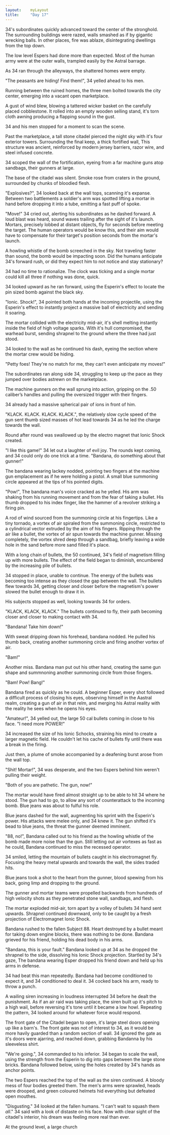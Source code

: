 ```yaml
---
layout:    myLayout
title:	   "Day 17"
---
```


34's subordinates quickly advanced toward the center of the stronghold. The surrounding buildings were razed, walls smashed as if by gigantic wrecking balls. In other places, fire was ablaze, disintegrating dwellings from the top down.

The low level Espers had done more than expected. Most of the human army were at the outer walls, trampled easily by the Astral barrage.

As 34 ran through the alleyways, the shattered homes were empty.

"The peasants are hiding! Find them!", 34 yelled ahead to his men.

Running between the ruined homes, the three men bolted towards the city center, emerging into a vacant open marketplace.

A gust of wind blew, blowing a tattered wicker basket on the carefully placed cobblestone. It rolled into an empty wooden selling stand, it's torn cloth awning producing a flapping sound in the gust.

34 and his men stopped for a moment to scan the scene.

Past the marketplace, a tall stone citadel pierced the night sky with it's four exterior towers. Surrounding the final keep, a thick fortified wall, This structure was ancient, reinforced by modern jersey barriers, razor wire, and steel infused concrete.

34 scoped the wall of the fortification, eyeing from a far machine guns atop sandbags, their gunners at large.

The base of the citadel was silent. Smoke rose from craters in the ground, surrounded by chunks of bloodied flesh.

"Explosives?", 34 looked back at the wall tops, scanning it's expanse. Between two battlements a soldier's arm was spotted lifting a mortar in hand before dropping it into a tube, emitting a fast puff of spoke.

"Move!" 34 cried out, alerting his subordinates as he dashed forward. A loud blast was heard, sound waves trailing after the sight of it's launch. Mortars, precisely lobbed at distant objects, fly for seconds before meeting the target. The human operators would be know this, and their aim would have to compensate for their target's position seconds from the mortar's launch.

A howling whistle of the bomb screeched in the sky. Not traveling faster than sound, the bomb would be impacting soon. Did the humans anticipate 34's forward rush, or did they expect him to not notice and stay stationary?

34 had no time to rationalize. The clock was ticking and a single mortar could kill all three if nothing was done, quick.

34 looked upward as he ran forward, using the Esperin's effect to locate the pin sized bomb against the black sky.

"Ionic. Shock!", 34 pointed both hands at the incoming projectile, using the Esperin's effect to instantly project a massive ball of electricity and sending it soaring.

The mortar collided with the electricity mid-air, it's shell melting instantly inside the field of high voltage sparks. With it's hull compromised, the warhead burst, sending shrapnel to the ground where the three had just stood.

34 looked to the wall as he continued his dash, eyeing the section where the mortar crew would be hiding.

"Petty foes! They're no match for me, they can't even anticipate my moves!"

The subordinates ran along side 34, struggling to keep up the pace as they jumped over bodies astrewn on the marketplace.

The machine gunners on the wall sprung into action, gripping on the .50 caliber’s handles and pulling the oversized trigger with their fingers.

34 already had a massive spherical pair of ions in front of him.

"KLACK. KLACK. KLACK. KLACK.", the relatively slow cycle speed of the gun sent thumb sized masses of hot lead towards 34 as he led the charge towards the wall.

Round after round was swallowed up by the electro magnet that Ionic Shock created.

"I like this game!"  34 let out a laughter of evil joy. The rounds kept coming, and 34 could only do one trick at a time. "Bandana, do something about that gunner!"

The bandana wearing lackey nodded, pointing two fingers at the machine gun emplacement as if he were holding a pistol. A small blue summoning circle appeared at the tips of his pointed digits.

"Pow!", The bandana man's voice cracked as he yelled. His arm was shaking from his running movement and from the fear of taking a bullet. His thumb dropped to his index finger, like the hammer of a revolver striking a firing pin.

A rod of wind sourced from the summoning circle at his fingertips. Like a tiny tornado, a vortex of air spiraled from the summoning circle, restricted to a cylindrical vector extruded by the aim of his fingers. Ripping through the air like a bullet, the vortex of air spun towards the machine gunner. Missing completely, the vortex shred deep through a sandbag, briefly leaving a wide hole in the sand before more sand filled it's place.

With a long chain of bullets, the 50 continued, 34's field of magnetism filling up with more bullets. The effect of the field began to diminish, encumbered by the increasing pile of bullets.

34 stopped in place, unable to continue. The energy of the bullets was becoming too intense as they closed the gap between the wall. The bullets flew towards 34, getting closer and closer before the magnetism's power slowed the bullet enough to draw it in.

His subjects stopped as well, looking towards 34 for orders.

"KLACK, KLACK, KLACK." The bullets continued to fly, their path becoming closer and closer to making contact with 34.

"Bandana! Take him down!"

With sweat dripping down his forehead, bandana nodded. He pulled his thumb back, creating another summoning circle and firing another vortex of air.

"Bam!"

Another miss. Bandana man put out his other hand, creating the same gun shape and summnoning another summoning circle from those fingers.

"Bam! Pow! Bang!"

Bandana fired as quickly as he could. A beginner Esper, every shot followed a difficult process of closing his eyes, observing himself in the Aastral realm, creating a gun of air in that relm, and merging his Astral reality with the reality he sees when he opens his eyes.

"Amateur!", 34 yelled out, the large 50 cal bullets coming in close to his face. "I need more POWER!"

34 increased the size of his Ionic Schocks, straining his mind to create a larger magnetic field. He couldn't let his cache of bullets fly until there was a break in the firing.

Just then, a plume of smoke accompanied by a deafening burst arose from the wall top.

"Shit! Mortar!", 34 was desperate, and the two Espers behind him weren't pulling their weight.

"Both of you are pathetic. The gun, now!"

The mortar would have fired almost straight up to be able to hit 34 where he stood. The gun had to go, to allow any sort of counterattack to the incoming bomb. Blue jeans was about to fulful his role.

Blue jeans dashed for the wall, augmenting his sprint with the Esperin's power. His attacks were melee only, and 34 knew it. The gun shifted it's bead to blue jeans, the threat the gunner deemed imminent.

"88, no!", Bandana called out to his friend as the howling whistle of the bomb made more noise than the gun. Still letting out air vortexes as fast as he could, Bandana continued to miss the recessed operator.

34 smiled, letting the mountain of bullets caught in his electromagnet fly. Focusing the heavy metal upwards and towards the wall, the sides traded hits.

Blue jeans took a shot to the heart from the gunner, blood spewing from his back, going limp and dropping to the ground.

The gunner and mortar teams were propelled backwards from hundreds of high velocity shots as they penetrated stone wall, sandbags, and flesh.

The mortar exploded mid-air, torn apart by a volley of bullets 34 hand sent upwards. Shrapnel continued downward, only to be caught by a fresh projection of Electromagnet Ionic Shock.

Bandana rushed to the fallen Subject 88. Heart destroyed by a bullet meant for taking down engine blocks, there was nothing to be done. Bandana grieved for his friend, holding his dead body in his arms.

"Bandana, this is your fault." Bandana looked up at 34 as he dropped the shrapnel to the side, dissolving his Ionic Shock projection. Startled by 34's gaze, The bandana wearing Esper dropped his friend down and held up his arms in defense.

34 had beat this man repeatedly. Bandana had become conditioned to expect it, and 34 conditioned to deal it. 34 cocked back his arm, ready to throw a punch.

A wailing siren increasing in loudness interrupted 34 before he dealt the punishment. As if an air raid was taking place, the siren built up it's pitch to a high wail, before reversing it's tone until it became a low howl. Repeating the pattern, 34 looked around for whatever force would respond.

The front gate of the Citadel began to open, it's large steel doors opening up like a barn's. The front gate was not of interest to 34, as it would be more havily guarded than a random section of wall. 34 ignored the gate as it's doors were ajarring, and reached down, grabbing Bandanna by his sleeveless shirt.

"We're going.", 34 commanded to his inferior. 34 began to scale the wall, using the strength from the Esperin to dig into gaps between the large stone bricks. Bandana followed below, using the holes created by 34's hands as anchor points.

The two Espers reached the top of the wall as the siren continued. A bloody mess of four bodies greeted them. The men's arms were sprawled, heads were drooped, and green coloured helmets hid everything but defeated open mouthes.

"Disgusting." 34 looked at the fallen humans. "I can't wait to squash them _all_." 34 said with a look of distaste on his face. Now with clear sight of the citadel's interior, his dream was feeling more real than ever.

At the ground level, a large church     
